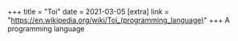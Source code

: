 +++
title = "Toi"
date = 2021-03-05
[extra]
link = "https://en.wikipedia.org/wiki/Toi_(programming_language)"
+++
A programming language

